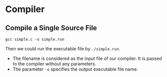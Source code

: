 # Compiler

## Compile a Single Source File


```gcc simple.c -o simple.run```

Then we could run the executable file by ```./simple.run```.

* The filename is considered as the input file of our compiler. It is passed to the compiler without any parameters.
* The parameter `-o` specifies the output executable file name.